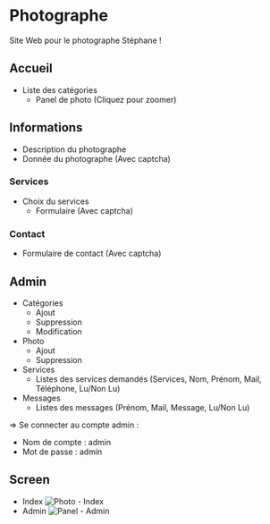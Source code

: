 # Photographe
Site Web pour le photographe Stéphane !

## Accueil
- Liste des catégories
  - Panel de photo (Cliquez pour zoomer)

## Informations
- Description du photographe
- Donnée du photographe (Avec captcha)

### Services
- Choix du services
  - Formulaire (Avec captcha)

### Contact
- Formulaire de contact (Avec captcha)

## Admin
- Catégories
  - Ajout
  - Suppression
  - Modification
- Photo
  - Ajout
  - Suppression
- Services
  - Listes des services demandés (Services, Nom, Prénom, Mail, Téléphone, Lu/Non Lu)
- Messages
  - Listes des messages (Prénom, Mail, Message, Lu/Non Lu)

=> Se connecter au compte admin :
- Nom de compte : admin
- Mot de passe : admin

## Screen
- Index
![Photo - Index](https://user-images.githubusercontent.com/41271314/67465742-0b587180-f646-11e9-8bf8-4a8b0357f830.PNG)
- Admin
![Panel - Admin](https://user-images.githubusercontent.com/41271314/68693748-1bde7680-0578-11ea-83de-73c53f4e0faa.PNG)
